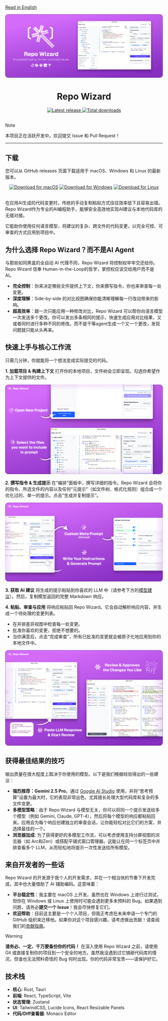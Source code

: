 [Read in English](../README.md)

<div align="center">
  <img src="assets/banner.png" alt="Repo Wizard Logo">
  <h1>Repo Wizard</h1>
</div>

<div align="center">
  <a href="https://github.com/Fanzzzd/repo-wizard/releases/latest">
    <img src="https://img.shields.io/github/v/release/Fanzzzd/repo-wizard?display_name=tag&sort=semver" alt="Latest release">
  </a>
  <a href="https://github.com/Fanzzzd/repo-wizard/releases/latest">
    <img src="https://img.shields.io/github/downloads/Fanzzzd/repo-wizard/total.svg" alt="Total downloads">
  </a>
</div>

<br>

> [!NOTE]
> 本项目正在活跃开发中，欢迎提交 Issue 和 Pull Request！

---

## 下载

您可以从 GitHub releases 页面下载适用于 macOS、Windows 和 Linux 的最新版本。

<div align="center">
  <a href="https://github.com/Fanzzzd/repo-wizard/releases/latest"><img alt="Download for macOS" src="https://img.shields.io/badge/Download%20for-macOS-blue?logo=apple&style=for-the-badge"></a>
  <a href="https://github.com/Fanzzzd/repo-wizard/releases/latest"><img alt="Download for Windows" src="https://img.shields.io/badge/Download%20for-Windows-blue?logo=windows11&style=for-the-badge"></a>
  <a href="https://github.com/Fanzzzd/repo-wizard/releases/latest"><img alt="Download for Linux" src="https://img.shields.io/badge/Download%20for-Linux-blue?logo=linux&style=for-the-badge"></a>
</div>
<br>

在应用AI生成的代码变更时，传统的手动复制粘贴方式往往效率低下且容易出错。Repo Wizard作为专业的AI编程助手，能够安全高效地实现AI建议与本地代码库的无缝对接。

它能助你使用任何语言模型，将建议的复杂、跨文件的代码变更，以完全可控、可审查的方式应用到项目中。

## 为什么选择 Repo Wizard？而不是AI Agent

与那些如同黑盒的全自动 AI 代理不同，Repo Wizard 将控制权牢牢交还给你。Repo Wizard 信奉 Human-in-the-Loop的哲学，掌控权应该交给用户而不是 AI。

-   **完全控制**：你来决定哪些文件提供上下文，你来撰写指令，你也来审查每一处变更。
-   **深度理解**：Side-by-side 的对比视图确保你能清晰理解每一行改动带来的影响。
-   **超高效率**：跟一次只能应用一种修改对比，Repo Wizard 可以帮你向语言模型一次发送多个更改。你可以发出多条相同的提示，快速生成应用对比结果，又或者同时进行多种不同的修改。而不是干等agent生成一个又一个更改，发现问题就只能从头再来。

## 快速上手与核心工作流

只需几分钟，你就能将一个想法变成实际提交的代码。

**1. 加载项目 & 构建上下文**
打开你的本地项目，文件树会立即呈现。勾选你希望作为上下文提供的文件。

<div align="center">
  <img src="./assets/step1.png">
</div>

**2. 撰写指令 & 生成提示**
在“编排”面板中，撰写详细的指令。Repo Wizard 会将你的指令、所选文件的内容以及任何“元提示”（如文件树、格式化规则）组合成一个优化过的、单一的提示。点击“生成并复制提示”。

<div align="center">
  <img src="./assets/step2.png">
</div>

**3. 获取 AI 建议**
将生成的提示粘贴到你喜欢的 LLM 中（请参考下方的[模型建议](#获得最佳结果的技巧)）。然后，复制模型返回的完整 Markdown 响应。

**4. 粘贴、审查与应用**
将响应粘贴回 Repo Wizard。它会自动解析响应内容，并生成一个待处理的变更列表。
- 在并排差异视图中检查每一处变更。
- 批准你喜欢的变更，拒绝不想要的。
- 当你满意后，点击“完成审查”，所有已批准的变更就会被原子化地应用到你的本地文件中。

<div align="center">
  <img src="./assets/step4.png">
</div>

## 获得最佳结果的技巧

输出质量在很大程度上取决于你使用的模型。以下是我们根据经验得出的一些建议：

-   **强烈推荐：Gemini 2.5 Pro**。通过 [Google AI Studio](https://aistudio.google.com/) 使用，并将“思考预算”设置为最大时，它的表现非常出色，尤其擅长处理大型代码库和复杂的多文件变更。
-   **多模型策略**：由于 Repo Wizard 与模型无关，你可以将同一个提示发送给多个模型（例如 Gemini, Claude, GPT-4），然后将每个模型的响应都粘贴回来。应用会为每个响应创建独立的审查会话，让你能轻松对比它们的方案，并选择最佳的一个。
-   **浏览器加成**: 为了获得更好的多模型工作流，可以考虑使用支持分屏视图的浏览器（如 Arc和Zen）或搭配平铺式窗口管理器。这能让在同一个标签页中并排查看多个 LLM，从而轻松地将提示一次性发送给所有模型。

## 来自开发者的一些话

Repo Wizard 的开发源于我个人的开发需求，并在一个相当快的节奏下开发完成，其中也大量借助了 AI 辅助编码。这意味着：

-   **平台稳定性**：我主要在 macOS 上开发。虽然也在 Windows 上进行过测试，但你在 Windows 或 Linux 上使用时可能会遇到更多未预料的 Bug。如果遇到问题，请务必**提交一个 Issue**！我会尽快修复它们。
-   **欢迎帮助**：目前这主要是一个个人项目，但我正考虑在未来申请一个专门的 GitHub 组织来迁移他。如果你对这个项目感兴趣，请考虑做出贡献！请查阅我们的[贡献指南](../CONTRIBUTING.md)。

> [!WARNING]
> **请务必、一定、千万要备份你的代码！**
> 在深入使用 Repo Wizard 之前，请使用 Git 或直接复制你的项目到一个安全的地方。虽然我没遇到过它搞砸代码库的情况，但谁也无法预料奇怪的 Bug 何时出现。你的代码非常宝贵——请保护好它。

## 技术栈

-   **核心**: Rust, Tauri
-   **前端**: React, TypeScript, Vite
-   **状态管理**: Zustand
-   **UI**: TailwindCSS, Lucide Icons, React Resizable Panels
-   **代码/Diff查看器**: Monaco Editor
